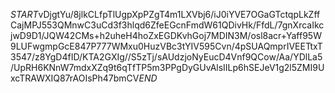 $START$vDjgtYu/8jlkCLfpTlUgpXpPZgT4m1LXVbj6/iJ0iYVE7OGaGTctqpLkZffCajMPJ553QMnwC3uCd3f3hlqd6ZfeEGcnFmdW61QDivHk/FfdL/7gnXrcaIkcjwD9D1/JQW42CMs+h2uheH4hoZxEGDKvhGoj7MDIN3M/osl8acr+Yaff95W9LUFwgmpGcE847P777WMxu0HuzVBc3tYIV595Cvn/4pSUAQmprIVEETtxT3547/z8YgD4fID/KTA2GXIg//S5zTj/sAUdzjoNyEucD4Vnf9QCow/Aa/YDlLa5/UpRH6KNnW7mdxXZq9t6qTfTP5m3PPgDyGUvAlsIILp6hSEJeV1g2l5ZMI9UxcTRAWXIQ87rAOIsPh47bmCV$END$